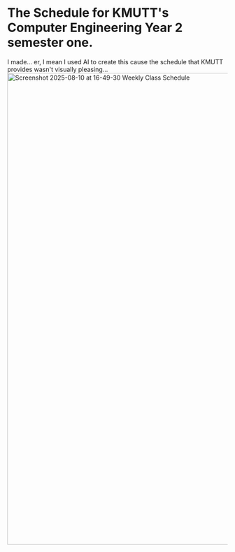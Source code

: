 # The Schedule for KMUTT's Computer Engineering Year 2 semester one.
I made... er, I mean I used AI to create this cause the schedule that KMUTT provides wasn't visually pleasing...
<img width="1920" height="1080" alt="Screenshot 2025-08-10 at 16-49-30 Weekly Class Schedule" src="https://github.com/user-attachments/assets/1c3d0dfb-892a-4ce1-87c6-4ae65d19c2e0" />
